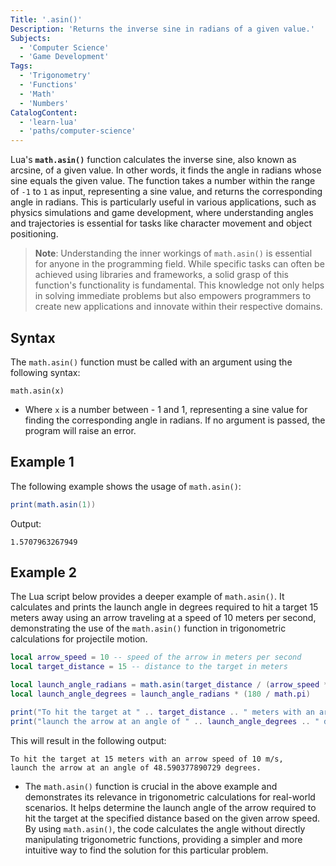 ```yaml
---
Title: '.asin()'
Description: 'Returns the inverse sine in radians of a given value.'
Subjects:
  - 'Computer Science'
  - 'Game Development'
Tags:
  - 'Trigonometry'
  - 'Functions'
  - 'Math'
  - 'Numbers'
CatalogContent:
  - 'learn-lua'
  - 'paths/computer-science'
---
```


Lua's **`math.asin()`** function calculates the inverse sine, also known as arcsine, of a given value. In other words, it finds the angle in radians whose sine equals the given value. The function takes a number within the range of `-1` to `1` as input, representing a sine value, and returns the corresponding angle in radians. This is particularly useful in various applications, such as physics simulations and game development, where understanding angles and trajectories is essential for tasks like character movement and object positioning.

> **Note**: Understanding the inner workings of `math.asin()` is essential for anyone in the programming field. While specific tasks can often be achieved using libraries and frameworks, a solid grasp of this function's functionality is fundamental. This knowledge not only helps in solving immediate problems but also empowers programmers to create new applications and innovate within their respective domains.

## Syntax

The `math.asin()` function must be called with an argument using the following syntax:

```pseudo
math.asin(x)
```

- Where `x` is a number between - 1 and 1, representing a sine value for finding the corresponding angle in radians. If no argument is passed, the program will raise an error.

## Example 1

The following example shows the usage of `math.asin()`:

```lua
print(math.asin(1))
```

Output:

```shell
1.5707963267949
```

## Example 2

The Lua script below provides a deeper example of `math.asin()`. It calculates and prints the launch angle in degrees required to hit a target 15 meters away using an arrow traveling at a speed of 10 meters per second, demonstrating the use of the `math.asin()` function in trigonometric calculations for projectile motion.

```lua
local arrow_speed = 10 -- speed of the arrow in meters per second
local target_distance = 15 -- distance to the target in meters

local launch_angle_radians = math.asin(target_distance / (arrow_speed * 2))
local launch_angle_degrees = launch_angle_radians * (180 / math.pi)

print("To hit the target at " .. target_distance .. " meters with an arrow speed of " .. arrow_speed .. " m/s,")
print("launch the arrow at an angle of " .. launch_angle_degrees .. " degrees.")
```

This will result in the following output:

```shell
To hit the target at 15 meters with an arrow speed of 10 m/s,
launch the arrow at an angle of 48.590377890729 degrees.
```

- The `math.asin()` function is crucial in the above example and demonstrates its relevance in trigonometric calculations for real-world scenarios. It helps determine the launch angle of the arrow required to hit the target at the specified distance based on the given arrow speed. By using `math.asin()`, the code calculates the angle without directly manipulating trigonometric functions, providing a simpler and more intuitive way to find the solution for this particular problem.
